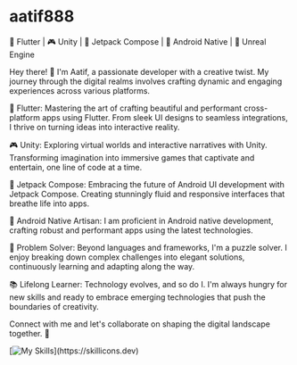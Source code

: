 # aatif888
🚀 Flutter | 🎮 Unity | 🎨 Jetpack Compose | 📱 Android Native | 🔮 Unreal Engine

Hey there! 👋 I'm Aatif, a passionate developer with a creative twist. My journey through the digital realms involves crafting dynamic and engaging experiences across various platforms.

📱 Flutter: Mastering the art of crafting beautiful and performant cross-platform apps using Flutter. From sleek UI designs to seamless integrations, I thrive on turning ideas into interactive reality.

🎮 Unity: Exploring virtual worlds and interactive narratives with Unity. Transforming imagination into immersive games that captivate and entertain, one line of code at a time.

🎨 Jetpack Compose: Embracing the future of Android UI development with Jetpack Compose. Creating stunningly fluid and responsive interfaces that breathe life into apps.

📱 Android Native Artisan: I am proficient in Android native development, crafting robust and performant apps using the latest technologies.

🧩 Problem Solver: Beyond languages and frameworks, I'm a puzzle solver. I enjoy breaking down complex challenges into elegant solutions, continuously learning and adapting along the way.

📚 Lifelong Learner: Technology evolves, and so do I. I'm always hungry for new skills and ready to embrace emerging technologies that push the boundaries of creativity.

Connect with me and let's collaborate on shaping the digital landscape together. 🌟

[![My Skills](https://skillicons.dev/icons?i=unreal,unity,kotlin,flutter,dart,cs,blender,androidstudio,)](https://skillicons.dev)
